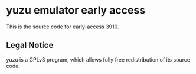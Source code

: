 yuzu emulator early access
=============

This is the source code for early-access 3910.

## Legal Notice

yuzu is a GPLv3 program, which allows fully free redistribution of its source code.